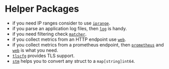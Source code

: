 <!--
title: "Helper Packages"
custom_edit_url: "https://github.com/khulnasoft/go.plugin/edit/master/pkg/README.md"
sidebar_label: "Helper Packages"
learn_status: "Published"
learn_rel_path: "Developers/External plugins/go.plugin/Helper Packages"
-->

# Helper Packages

- if you need IP ranges consider to
  use [`iprange`](https://github.com/khulnasoft/go.plugin/blob/master/pkg/iprange/README.md).
- if you parse an application log files, then [`log`](https://github.com/khulnasoft/go.plugin/tree/master/pkg/logs) is
  handy.
- if you need filtering
  check [`matcher`](https://github.com/khulnasoft/go.plugin/blob/master/pkg/matcher/README.md).
- if you collect metrics from an HTTP endpoint use [`web`](https://github.com/khulnasoft/go.plugin/tree/master/pkg/web).
- if you collect metrics from a prometheus endpoint,
  then [`prometheus`](https://github.com/khulnasoft/go.plugin/tree/master/pkg/prometheus)
  and [`web`](https://github.com/khulnasoft/go.plugin/blob/master/pkg/web/README.md) is what you need.
- [`tlscfg`](https://github.com/khulnasoft/go.plugin/blob/master/pkg/tlscfg/README.md) provides TLS support.
- [`stm`](https://github.com/khulnasoft/go.plugin/blob/master/pkg/stm/README.md) helps you to convert any struct to a `map[string]int64`.
